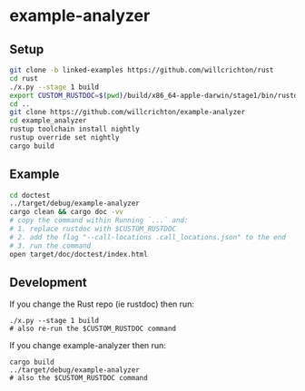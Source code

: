 # example-analyzer

## Setup

```bash
git clone -b linked-examples https://github.com/willcrichton/rust
cd rust
./x.py --stage 1 build
export CUSTOM_RUSTDOC=$(pwd)/build/x86_64-apple-darwin/stage1/bin/rustdoc
cd ..
git clone https://github.com/willcrichton/example-analyzer
cd example_analyzer
rustup toolchain install nightly
rustup override set nightly
cargo build
```

## Example

```bash
cd doctest
../target/debug/example-analyzer
cargo clean && cargo doc -vv
# copy the command within Running `...` and:
# 1. replace rustdoc with $CUSTOM_RUSTDOC
# 2. add the flag "--call-locations .call_locations.json" to the end
# 3. run the command
open target/doc/doctest/index.html
```

## Development

If you change the Rust repo (ie rustdoc) then run:

```
./x.py --stage 1 build
# also re-run the $CUSTOM_RUSTDOC command
```

If you change example-analyzer then run:

```
cargo build
../target/debug/example-analyzer
# also the $CUSTOM_RUSTDOC command
```
